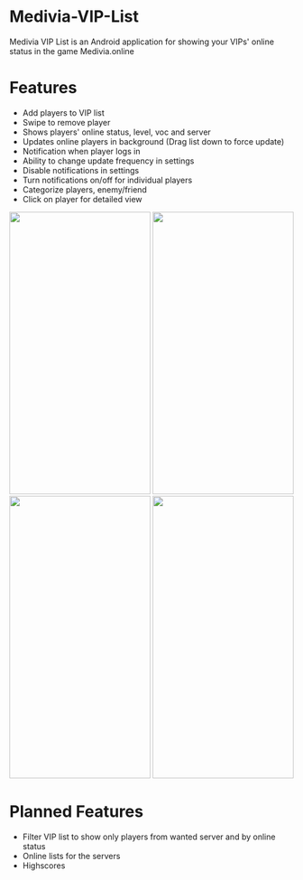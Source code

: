 
# Medivia-VIP-List

Medivia VIP List is an Android application for showing your VIPs' online status in the game Medivia.online

# Features

- Add players to VIP list
- Swipe to remove player
- Shows players' online status, level, voc and server
- Updates online players in background (Drag list down to force update)
- Notification when player logs in
- Ability to change update frequency in settings
- Disable notifications in settings
- Turn notifications on/off for individual players
- Categorize players, enemy/friend
- Click on player for detailed view

<img src="https://i.imgur.com/Ht029UR.jpg" width="250" height="500" /> <img src="https://i.imgur.com/ONGWxhm.jpg" width="250" height="500" /> <img src="https://i.imgur.com/A7vUrKC.jpg" width="250" height="500" /> <img src="https://i.imgur.com/25giA2f.jpg" width="250" height="500" />

# Planned Features

- Filter VIP list to show only players from wanted server and by online status
- Online lists for the servers
- Highscores
